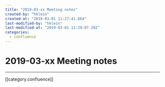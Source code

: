 ```yaml
---
title: "2019-03-xx Meeting notes"
created-by: "hklein"
created-at: "2019-03-01 11:27:41.664"
last-modified-by: "hklein"
last-modified-at: "2019-03-01 11:29:07.202"
categories:
  - confluence
---
```


# 2019-03-xx Meeting notes


---

[[category.confluence]]

